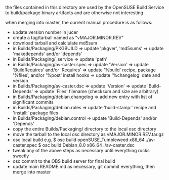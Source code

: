 
the files contained in this directory are used by the OpenSUSE Build Service to build/package binary artifacts and are otherwise not interesting

when merging into master, the current manual procedure is as follows:
* update version number in jucer
* create a tag/tarball named as "vMAJOR.MINOR.REV"
* download tarball and calclulate md5sum
* in Builds/Packaging/PKGBUILD
  => update 'pkgver', 'md5sums'
  => update 'makedepends' and/or 'depends'
* in Builds/Packaging/_service
  => update 'path'
* in Builds/Packaging/av-caster.spec
  => update 'Version'
  => update 'BuildRequires' and/or 'Requires'
  => update '%build' recipe, package '%files', and/or '%post' install hooks
  => update '%changelog' date and version
* in Builds/Packaging/av-caster.dsc
  => update 'Version'
  => update 'Build-Depends'
  => update 'Files' filename (checksum and size are arbitrary)
* in Builds/Packaging/debian.changelog
  => add new entry with list of significant commits
* in Builds/Packaging/debian.rules
  => update 'build-stamp:' recipe and 'install:' package files
* in Builds/Packaging/debian.control
  => update 'Build-Depends' and/or 'Depends'
* copy the entire Builds/Packaging/ directory to the local osc directory
* move the tarball to the local osc directory as vMAJOR.MINOR.REV.tar.gz
* osc local build e.g.
  $ osc build openSUSE_Tumbleweed x86_64 ./av-caster.spec
  $ osc build Debian_8.0          x86_64 ./av-caster.dsc
* tweak any of the above steps as necessary until everything rocks sweetly
* osc commit to the OBS build server for final build
* update main README.md as necessary, git commit everything, then merge into master
